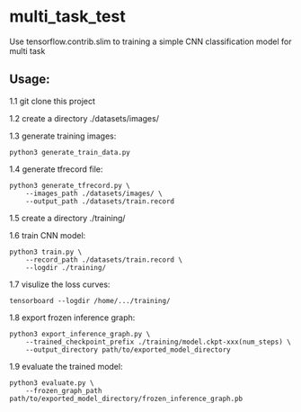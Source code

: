 # multi_task_test
Use tensorflow.contrib.slim to training a simple CNN classification model for multi task

## Usage:
1.1 git clone this project

1.2 create a directory ./datasets/images/

1.3 generate training images:
```
python3 generate_train_data.py
```

1.4 generate tfrecord file:
```
python3 generate_tfrecord.py \
    --images_path ./datasets/images/ \
    --output_path ./datasets/train.record
```
        
1.5 create a directory ./training/

1.6 train CNN model:
```
python3 train.py \
    --record_path ./datasets/train.record \
    --logdir ./training/
```
        
1.7 visulize the loss curves:
```
tensorboard --logdir /home/.../training/
```

1.8 export frozen inference graph:
```
python3 export_inference_graph.py \
    --trained_checkpoint_prefix ./training/model.ckpt-xxx(num_steps) \
    --output_directory path/to/exported_model_directory
```
    
1.9 evaluate the trained model:
```
python3 evaluate.py \
    --frozen_graph_path path/to/exported_model_directory/frozen_inference_graph.pb
```
